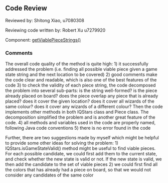 ## Code Review

Reviewed by: Shitong Xiao, u7080308

Reviewing code written by: Robert Xu u7279920

Component: [getViablePieceStrings()](https://gitlab.cecs.anu.edu.au/u4147512/comp1110-ass2-tue09c/-/blob/master/src/comp1110/ass2/IQStars.java#L286-348)

### Comments 

The overall code quality of the method is quite high:
    1) it successfully addressed the problem (i.e. finding all possible viable piece given a game state string and the next 
   location to be covered)
    2) good comments make the code clear and readable, which is also one of the best features of the code
    3) to check the validity of each piece string, the code decomposed the problem into several sub-parts: is the string 
    well-formed? is the piece already placed on board? does the piece overlap any piece that is already placed?
    does it cover the given location? does it cover all wizards of the same colour? does it cover any wizards of a different colour?
    Then the code implements other methods in both IQStars class and Piece class. The decomposition simplified the problem
    and is another great feature of the code.
    4) all methods and variables used in the code are properly named, following Java code conventions
    5) there is no error found in the code

Further, there are two suggestions made by myself which might be helpful to provide some other ideas for solving the problem:
    1) IQStars.isGameStateValid() method might be useful to find viable pieces. For each possible candidate, 
    we could first add them to the current state, and check whether the new state is valid or not. If the new state is 
    valid, we then add the candidate to the set of viable pieces
    2) we could first find all the colors that has already had a piece on board, so that we would not consider any candidates
    of the same color
    


